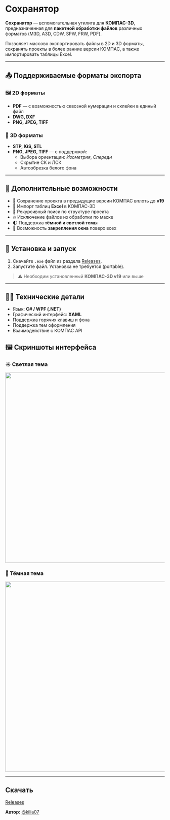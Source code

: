 # Сохранятор

**Сохранятор** — вспомогательная утилита для **КОМПАС-3D**, предназначенная для **пакетной обработки файлов** различных форматов (M3D, A3D, CDW, SPW, FRW, PDF).

Позволяет массово экспортировать файлы в 2D и 3D форматы, сохранять проекты в более ранние версии КОМПАС, а также импортировать таблицы Excel. 

---

## 📤 Поддерживаемые форматы экспорта

### 🖼️ **2D форматы**
- **PDF** — с возможностью сквозной нумерации и склейки в единый файл
- **DWG, DXF**
- **PNG, JPEG, TIFF**

### 🧱 **3D форматы**
- **STP, IGS, STL**
- **PNG, JPEG, TIFF** — с поддержкой:
  - Выбора ориентации: *Изометрия*, *Спереди*
  - Скрытие СК и ЛСК
  - Автообрезка белого фона

---

## 🔁 Дополнительные возможности

- 📂 Сохранение проекта в предыдущие версии КОМПАС вплоть до **v19**
- 📑 Импорт таблиц **Excel** в КОМПАС-3D
- 🔎 Рекурсивный поиск по структуре проекта
- 🔥 Исключение файлов из обработки по маске
- 🌓 Поддержка **тёмной и светлой темы**
- 📌 Возможность **закрепления окна** поверх всех

---

## 🚀 Установка и запуск

1. Скачайте `.exe` файл из раздела [Releases]([https://github.com/yourusername/saveas/releases](https://github.com/kilia07/sohranyator/blob/main/Сохранятор.exe)).
2. Запустите файл. Установка не требуется (portable).

> ⚠️ Необходим установленный **КОМПАС-3D v19** или выше

---

## 🧑‍💻 Технические детали

- Язык: **C# / WPF (.NET)**
- Графический интерфейс: **XAML**
- Поддержка горячих клавиш и фона
- Поддержка тем оформления
- Взаимодействие с КОМПАС API

## 🖼 Скриншоты интерфейса

### ☀️ Светлая тема
<img src="assets/Light_small.png" width="600"/>

### 🌙 Тёмная тема
<img src="assets/Dark_small.png" width="600"/>

---
## Скачать
[Releases]([https://github.com/yourusername/saveas/releases](https://github.com/kilia07/sohranyator/blob/main/Сохранятор.exe))

**Автор:** [@kilia07](https://github.com/kilia07)
